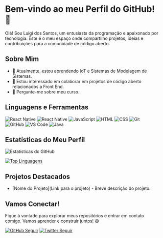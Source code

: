 # Bem-vindo ao meu Perfil do GitHub! 👋

Olá! Sou Luigi dos Santos, um entusiasta da programação e apaixonado por tecnologia. Este é o meu espaço onde compartilho projetos, ideias e contribuições para a comunidade de código aberto.

## Sobre Mim

- 🌱 Atualmente, estou aprendendo IoT e Sistemas de Modelagem de Sistemas.
- 👯 Estou interessado em colaborar em projetos de código aberto relacionados a Front End.
- 💬 Pergunte-me sobre meu curso.

## Linguagens e Ferramentas

![React Native](https://img.shields.io/badge/-React%20Native-61DAFB?style=flat&logo=react&logoColor=white)
![React Native](https://img.shields.io/badge/-ReactNative-0A2930?style=flat&logo=React&logoColor=2ECFF2)
![JavaScript](https://img.shields.io/badge/-JavaScript-F7DF1E?style=flat&logo=javascript&logoColor=black)
![HTML](https://img.shields.io/badge/-HTML5-E34F26?style=flat&logo=html5&logoColor=white)
![CSS](https://img.shields.io/badge/-CSS3-1572B6?style=flat&logo=css3&logoColor=white)
![Git](https://img.shields.io/badge/-Git-F05032?style=flat&logo=git&logoColor=white)
![GitHub](https://img.shields.io/badge/-GitHub-181717?style=flat&logo=github&logoColor=white)
![VS Code](https://img.shields.io/badge/-VS%20Code-007ACC?style=flat&logo=visual-studio-code&logoColor=white)
![Java](https://img.shields.io/badge/-Java-007396?style=flat&logo=java&logoColor=white)



## Estatísticas do Meu Perfil

![Estatísticas do GitHub](https://github-readme-stats.vercel.app/api?username=LuigiInt1&show_icons=true&theme=radical)

[![Top Linguagens](https://github-readme-stats.vercel.app/api/top-langs/?username=LuigiInt1&layout=compact&theme=radical)](https://github.com/LuigiInt1)

## Projetos Destacados

- [Nome do Projeto](Link para o projeto) - Breve descrição do projeto.

## Vamos Conectar!

Fique à vontade para explorar meus repositórios e entrar em contato comigo. Vamos aprender e construir juntos! 😄

[![GitHub Seguir](https://img.shields.io/github/followers/LuigiInt1?label=Siga%20no%20GitHub&style=social)](https://github.com/LuigiInt1)
[![Twitter Seguir](https://img.shields.io/twitter/follow/SeuPerfil?label=Siga%20no%20Twitter&style=social)](https://twitter.com/SeuPerfil)
